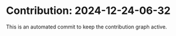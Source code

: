 # Contribution: 2024-12-24-06-32
This is an automated commit to keep the contribution graph active.
